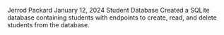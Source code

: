 Jerrod Packard
January 12, 2024
Student Database
Created a SQLite database containing students with endpoints to create, read, and delete students from the database.